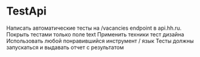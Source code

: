 # TestApi
Написать автоматические тесты на /vacancies endpoint в api.hh.ru.
Покрыть тестами только поле text
Применить техники тест дизайна
Использовать любой понравившийся инструмент / язык
Тесты должны запускаться и выдавать отчет с результатом
